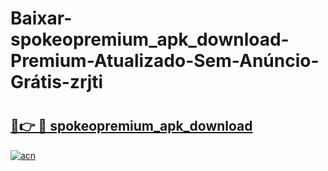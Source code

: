 # Baixar-spokeopremium_apk_download-Premium-Atualizado-Sem-Anúncio-Grátis-zrjti

# <h2><a href="https://paj0o1.esa.edu.pl?src=spokeopremium_apk_download&ref=zrjti">🔗👉 🔴 spokeopremium_apk_download</a></h2>

[![acn](https://github.com/user-attachments/assets/0f9c940e-d8b0-45ae-aac7-cd30a18b3e1c)](https://paj0o1.esa.edu.pl?src=spokeopremium_apk_download&ref=zrjti)

